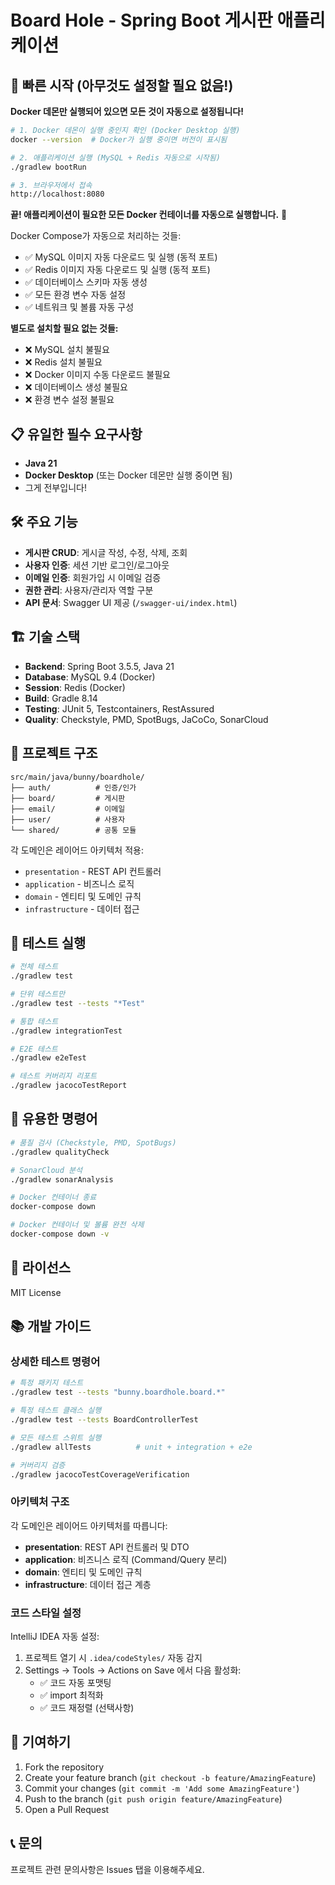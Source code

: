 # Board Hole - Spring Boot 게시판 애플리케이션

## 🚀 빠른 시작 (아무것도 설정할 필요 없음!)

**Docker 데몬만 실행되어 있으면 모든 것이 자동으로 설정됩니다!**

```bash
# 1. Docker 데몬이 실행 중인지 확인 (Docker Desktop 실행)
docker --version  # Docker가 실행 중이면 버전이 표시됨

# 2. 애플리케이션 실행 (MySQL + Redis 자동으로 시작됨)
./gradlew bootRun

# 3. 브라우저에서 접속
http://localhost:8080
```

**끝! 애플리케이션이 필요한 모든 Docker 컨테이너를 자동으로 실행합니다.** 🎉

Docker Compose가 자동으로 처리하는 것들:

- ✅ MySQL 이미지 자동 다운로드 및 실행 (동적 포트)
- ✅ Redis 이미지 자동 다운로드 및 실행 (동적 포트)
- ✅ 데이터베이스 스키마 자동 생성
- ✅ 모든 환경 변수 자동 설정
- ✅ 네트워크 및 볼륨 자동 구성

**별도로 설치할 필요 없는 것들:**

- ❌ MySQL 설치 불필요
- ❌ Redis 설치 불필요
- ❌ Docker 이미지 수동 다운로드 불필요
- ❌ 데이터베이스 생성 불필요
- ❌ 환경 변수 설정 불필요

## 📋 유일한 필수 요구사항

- **Java 21**
- **Docker Desktop** (또는 Docker 데몬만 실행 중이면 됨)
- 그게 전부입니다!

## 🛠️ 주요 기능

- **게시판 CRUD**: 게시글 작성, 수정, 삭제, 조회
- **사용자 인증**: 세션 기반 로그인/로그아웃
- **이메일 인증**: 회원가입 시 이메일 검증
- **권한 관리**: 사용자/관리자 역할 구분
- **API 문서**: Swagger UI 제공 (`/swagger-ui/index.html`)

## 🏗️ 기술 스택

- **Backend**: Spring Boot 3.5.5, Java 21
- **Database**: MySQL 9.4 (Docker)
- **Session**: Redis (Docker)
- **Build**: Gradle 8.14
- **Testing**: JUnit 5, Testcontainers, RestAssured
- **Quality**: Checkstyle, PMD, SpotBugs, JaCoCo, SonarCloud

## 📁 프로젝트 구조

```
src/main/java/bunny/boardhole/
├── auth/          # 인증/인가
├── board/         # 게시판
├── email/         # 이메일
├── user/          # 사용자
└── shared/        # 공통 모듈
```

각 도메인은 레이어드 아키텍처 적용:

- `presentation` - REST API 컨트롤러
- `application` - 비즈니스 로직
- `domain` - 엔티티 및 도메인 규칙
- `infrastructure` - 데이터 접근

## 🧪 테스트 실행

```bash
# 전체 테스트
./gradlew test

# 단위 테스트만
./gradlew test --tests "*Test"

# 통합 테스트
./gradlew integrationTest

# E2E 테스트
./gradlew e2eTest

# 테스트 커버리지 리포트
./gradlew jacocoTestReport
```

## 🔧 유용한 명령어

```bash
# 품질 검사 (Checkstyle, PMD, SpotBugs)
./gradlew qualityCheck

# SonarCloud 분석
./gradlew sonarAnalysis

# Docker 컨테이너 종료
docker-compose down

# Docker 컨테이너 및 볼륨 완전 삭제
docker-compose down -v
```

## 📄 라이선스

MIT License

## 📚 개발 가이드

### 상세한 테스트 명령어
```bash
# 특정 패키지 테스트
./gradlew test --tests "bunny.boardhole.board.*"

# 특정 테스트 클래스 실행
./gradlew test --tests BoardControllerTest

# 모든 테스트 스위트 실행
./gradlew allTests          # unit + integration + e2e

# 커버리지 검증
./gradlew jacocoTestCoverageVerification
```

### 아키텍처 구조

각 도메인은 레이어드 아키텍처를 따릅니다:
- **presentation**: REST API 컨트롤러 및 DTO
- **application**: 비즈니스 로직 (Command/Query 분리)
- **domain**: 엔티티 및 도메인 규칙 
- **infrastructure**: 데이터 접근 계층

### 코드 스타일 설정

IntelliJ IDEA 자동 설정:
1. 프로젝트 열기 시 `.idea/codeStyles/` 자동 감지
2. Settings → Tools → Actions on Save 에서 다음 활성화:
   - ✅ 코드 자동 포맷팅
   - ✅ import 최적화
   - ✅ 코드 재정렬 (선택사항)

## 👥 기여하기

1. Fork the repository
2. Create your feature branch (`git checkout -b feature/AmazingFeature`)
3. Commit your changes (`git commit -m 'Add some AmazingFeature'`)
4. Push to the branch (`git push origin feature/AmazingFeature`)
5. Open a Pull Request

## 📞 문의

프로젝트 관련 문의사항은 Issues 탭을 이용해주세요.
